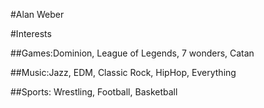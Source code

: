 #Alan Weber

#Interests

##Games:Dominion, League of Legends, 7 wonders, Catan

##Music:Jazz, EDM, Classic Rock, HipHop, Everything

##Sports: Wrestling, Football, Basketball
